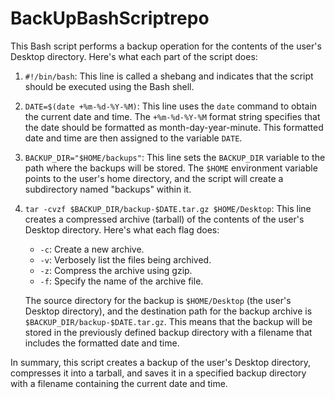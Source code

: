 # BackUpBashScriptrepo

This Bash script performs a backup operation for the contents of the user's Desktop directory. Here's what each part of the script does:

1. `#!/bin/bash`: This line is called a shebang and indicates that the script should be executed using the Bash shell.

2. `DATE=$(date +%m-%d-%Y-%M)`: This line uses the `date` command to obtain the current date and time. The `+%m-%d-%Y-%M` format string specifies that the date should be formatted as month-day-year-minute. This formatted date and time are then assigned to the variable `DATE`.

3. `BACKUP_DIR="$HOME/backups"`: This line sets the `BACKUP_DIR` variable to the path where the backups will be stored. The `$HOME` environment variable points to the user's home directory, and the script will create a subdirectory named "backups" within it.

4. `tar -cvzf $BACKUP_DIR/backup-$DATE.tar.gz $HOME/Desktop`: This line creates a compressed archive (tarball) of the contents of the user's Desktop directory. Here's what each flag does:
   - `-c`: Create a new archive.
   - `-v`: Verbosely list the files being archived.
   - `-z`: Compress the archive using gzip.
   - `-f`: Specify the name of the archive file.

   The source directory for the backup is `$HOME/Desktop` (the user's Desktop directory), and the destination path for the backup archive is `$BACKUP_DIR/backup-$DATE.tar.gz`. This means that the backup will be stored in the previously defined backup directory with a filename that includes the formatted date and time.

In summary, this script creates a backup of the user's Desktop directory, compresses it into a tarball, and saves it in a specified backup directory with a filename containing the current date and time.
